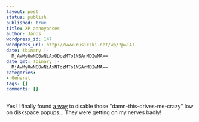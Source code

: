 ```yaml
---
layout: post
status: publish
published: true
title: XP annoyances
author: János
wordpress_id: 147
wordpress_url: http://www.rusiczki.net/wp/?p=147
date: !binary |-
  MjAwMy0wNC0wNiAxODozMTo1NSArMDIwMA==
date_gmt: !binary |-
  MjAwMy0wNC0wNiAxNTozMTo1NSArMDIwMA==
categories:
- General
tags: []
comments: []
---
```

<p>Yes! I finally found <a href="http://is-it-true.org/nt/xp/registry/rtips9.shtml">a way</a> to disable those "damn-this-drives-me-crazy" low on diskspace popups... They were getting on my nerves badly!</p>
